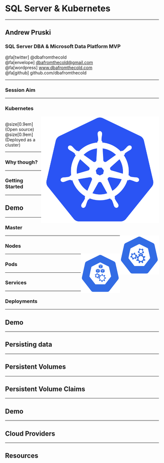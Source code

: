 # SQL Server & Kubernetes

---

## Andrew Pruski

### SQL Server DBA & Microsoft Data Platform MVP

@fa[twitter] @dbafromthecold <br>
@fa[envelope] dbafromthecold@gmail.com <br>
@fa[wordpress] www.dbafromthecold.com <br>
@fa[github] github.com/dbafromthecold

---

### Session Aim

---

### Kubernetes

<img src="assets/images/KubernetesLogo.png" style="float: right"/>

<br>
@size[0.9em](Open source) <br>
@size[0.9em](Deployed as a cluster) <br>


---

### Why though?

---

### Getting Started

---

## Demo

---

### Master

<img src="assets/images/master-128.png" style="float: right"/>


---

### Nodes

<img src="assets/images/node-128.png" style="float: right"/>

---

### Pods

---

### Services

---

### Deployments

---

## Demo

---

## Persisting data

---

## Persistent Volumes

---

## Persistent Volume Claims

---

## Demo

---

## Cloud Providers

---

## Resources
